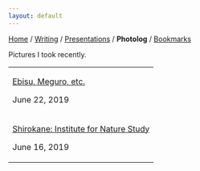 ```yaml
---
layout: default
---
```


<a href="https://amitlan.github.io/">Home</a> / <a href="https://amitlan.github.io/">Writing</a> / <a href="https://amitlan.github.io/talks">Presentations</a> / <b>Photolog</b> / <a href="https://amitlan.github.io/bookmarks">Bookmarks</a>

Pictures I took recently.

<table>
  <tr>
    <td><p><a href="ebisu-meguro.html">Ebisu, Meguro, etc.</a></p><p>June 22, 2019</p></td>
  </tr>
  <tr>
    <td><p><a href="shirokane.html">Shirokane: Institute for Nature Study</a></p><p>June 16, 2019</p></td>
  </tr>
</table>
